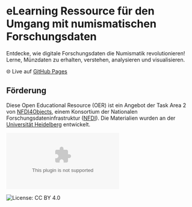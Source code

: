 # eLearning Ressource für den Umgang mit numismatischen Forschungsdaten

Entdecke, wie digitale Forschungsdaten die Numismatik revolutionieren! Lerne, Münzdaten zu erhalten, verstehen, analysieren und visualisieren.

🌐 Live auf [GitHub Pages](https://mat141cel.github.io/eLearning-Vagheiten-NFDI/)





## Förderung

Diese Open Educational Resource (OER) ist ein Angebot der Task Area 2 von [NFDI4Objects](https://www.nfdi4objects.net/portal/tas/ta2), einem Konsortium der Nationalen Forschungsdateninfrastruktur ([NFDI](https://nfdi.de)). Die Materialien  wurden an der [Universität Heidelberg](https://www.uni-heidelberg.de/) entwickelt.

![Gefördert durch die DFG](https://www.dfg.de/resource/blob/173282/dfg-logo-foerderung.zip)

![License: CC BY 4.0](https://img.shields.io/badge/License-CC%20BY%204.0-lightgrey.svg)
